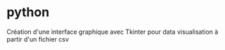 # python
Création d'une interface graphique avec Tkinter pour data visualisation à partir d'un fichier csv
